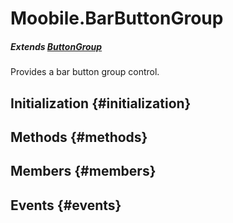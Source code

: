 Moobile.BarButtonGroup
================================================================================

##### Extends [ButtonGroup](Control/ButtonGroup.md)

Provides a bar button group control.

Initialization {#initialization}
--------------------------------------------------------------------------------

Methods {#methods}
--------------------------------------------------------------------------------


Members {#members}
--------------------------------------------------------------------------------


Events {#events}
--------------------------------------------------------------------------------